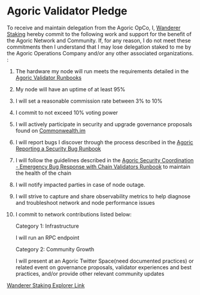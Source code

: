 # Agoric Validator Pledge

To receive and maintain delegation from the Agoric OpCo, I, [Wanderer Staking](https://gist.github.com/Wanderer-Cry/36ac394dbbb508cb26beddaa1267f650) hereby commit to the following work and support for the benefit of the Agoric Network and Community. If, for any reason, I do not meet these commitments then I understand that I may lose delegation staked to me by the Agoric Operations Company and/or any other associated organizations. :

1. The hardware my node will run meets the requirements detailed in the [Agoric Validator Runbooks](https://github.com/Agoric/agoric-sdk/wiki/Runbook%...)

2. My node will have an uptime of at least 95%

3. I will set a reasonable commission rate between 3% to 10%

4. I commit to not exceed 10% voting power

5. I will actively participate in security and upgrade governance proposals found on [Commonwealth.im](https://commonwealth.im/agoric)

6. I will report bugs I discover through the process described in the [Agoric Reporting a Security Bug Runbook](https://github.com/Agoric/agoric-sdk/wiki/Runbook%...)

7. I will follow the guidelines described in the [Agoric Security Coordination - Emergency Bug Response with Chain Validators Runbook](https://github.com/Agoric/agoric-sdk/wiki/Runbook%...) to maintain the health of the chain

8. I will notify impacted parties in case of node outage.

9. I will strive to capture and share observability metrics to help diagnose and troubleshoot network and node performance issues

10. I commit to network contributions listed below:

    Category 1: Infrastructure

       I will run an RPC endpoint

    Category 2: Community Growth

       I will present at an Agoric Twitter Space(need documented practices) or related event on governance proposals, validator experiences and best practices, and/or provide other relevant community updates

[Wanderer Staking Explorer Link](https://main.explorer.agoric.net/validator/agoricvaloper1kxekyxvywtqexan9m9uju69ger67vefeeuhgrz)
